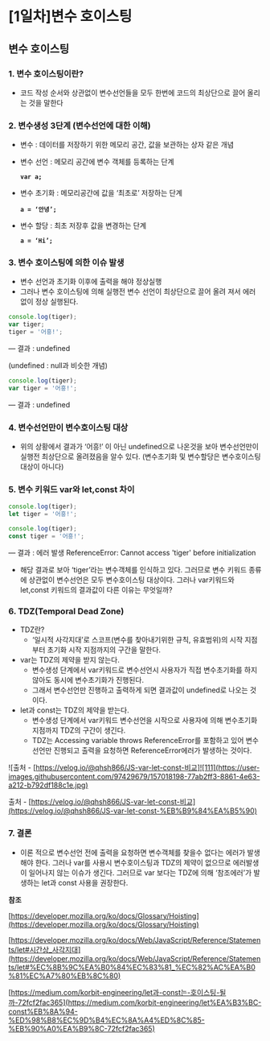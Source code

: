 # [1일차]변수 호이스팅

## 변수 호이스팅

### 1. 변수 호이스팅이란?

- 코드 작성 순서와 상관없이 변수선언들을 모두 한번에 코드의 최상단으로 끌어 올리는 것을 말한다

### 2. 변수생성 3단계 (변수선언에 대한 이해)

- 변수 : 데이터를 저장하기 위한 메모리 공간, 값을 보관하는 상자 같은 개념
- 변수 선언 : 메모리 공간에 변수 객체를 등록하는 단계
    
    **`var a;`**
    
- 변수 초기화 : 메모리공간에 값을 ‘최초로’ 저장하는 단계
    
    **`a = ‘안녕’;`** 
    
- 변수 할당 : 최초 저장후 값을 변경하는 단계
    
    **`a = ‘Hi’;`**
    

### 3. 변수 호이스팅에 의한 이슈 발생

- 변수 선언과 초기화 이후에 출력을 해야 정상실행
- 그러나 변수 호이스팅에 의해 실행전 변수 선언이 최상단으로 끌어 올려 져서 에러없이 정상 실행된다.

```jsx
console.log(tiger);
var tiger;
tiger = '어흥!';
```

— 결과 : undefined

(undefined : null과 비슷한 개념)

```jsx
console.log(tiger);
var tiger = '어흥!';
```

— 결과 : undefined

### 4. 변수선언만이 변수호이스팅 대상

- 위의 상황에서 결과가 ‘어흥!’ 이 아닌 undefined으로 나온것을 보아 변수선언만이 실행전 최상단으로 올려졌음을 알수 있다. (변수초기화 및 변수할당은 변수호이스팅 대상이 아니다)

### 5. 변수 키워드 var와 let,const 차이

```jsx
console.log(tiger);
let tiger = '어흥!';
```

```jsx
console.log(tiger);
const tiger = '어흥!';
```

— 결과 : 에러 발생 ReferenceError: Cannot access 'tiger' before initialization

- 해당 결과로 보아 ‘tiger’라는 변수객체를 인식하고 있다. 그러므로 변수 키워드 종류에 상관없이 변수선언은 모두 변수호이스팅 대상이다. 그러나 var키워드와 let,const 키워드의 결과값이 다른 이유는 무엇일까?

### 6. TDZ(Temporal Dead Zone)

- TDZ란?
    - ‘일시적 사각지대’로 스코프(변수를 찾아내기위한 규칙, 유효범위)의 시작 지점부터 초기화 시작 지점까지의 구간을 말한다.
- var는 TDZ의 제약을 받지 않는다.
    - 변수생성 단계에서 var키워드로 변수선언시 사용자가 직접 변수초기화를 하지 않아도 동시에 변수초기화가 진행된다.
    - 그래서 변수선언만 진행하고 출력하게 되면 결과값이 undefined로 나오는 것이다.
- let과 const는 TDZ의 제약을 받는다.
    - 변수생성 단계에서 var키워드 변수선언을 시작으로 사용자에 의해 변수초기화지점까지 TDZ의 구간이 생긴다.
    - TDZ는 Accessing variable throws ReferenceError를 포함하고 있어 변수선언만 진행되고 출력을 요청하면 ReferenceError에러가 발생하는 것이다.

![출처 - [https://velog.io/@qhsh866/JS-var-let-const-비교]![111](https://user-images.githubusercontent.com/97429679/157018198-77ab2ff3-8861-4e63-a212-b792df188c1e.jpg)

출처 - [https://velog.io/@qhsh866/JS-var-let-const-비교](https://velog.io/@qhsh866/JS-var-let-const-%EB%B9%84%EA%B5%90)

### 7. 결론

- 이론 적으로 변수선언 전에 출력을 요청하면 변수객체를 찾을수 없다는 에러가 발생해야 한다. 그러나 var를 사용시 변수호이스팅과 TDZ의 제약이 없으므로 에러발생이 일어나지 않는 이슈가 생긴다. 그러므로 var 보다는 TDZ에 의해 ‘참조에러’가 발생하는 let과 const 사용을 권장한다.

**참조**

[https://developer.mozilla.org/ko/docs/Glossary/Hoisting](https://developer.mozilla.org/ko/docs/Glossary/Hoisting)

[https://developer.mozilla.org/ko/docs/Web/JavaScript/Reference/Statements/let#시간상_사각지대](https://developer.mozilla.org/ko/docs/Web/JavaScript/Reference/Statements/let#%EC%8B%9C%EA%B0%84%EC%83%81_%EC%82%AC%EA%B0%81%EC%A7%80%EB%8C%80)

[https://medium.com/korbit-engineering/let과-const는-호이스팅-될까-72fcf2fac365](https://medium.com/korbit-engineering/let%EA%B3%BC-const%EB%8A%94-%ED%98%B8%EC%9D%B4%EC%8A%A4%ED%8C%85-%EB%90%A0%EA%B9%8C-72fcf2fac365)
